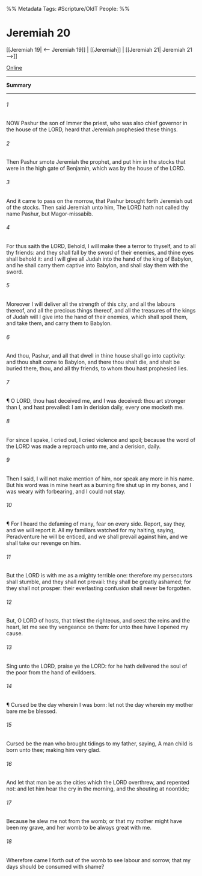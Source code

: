 

%% Metadata
Tags: #Scripture/OldT
People: 
%%
# Jeremiah 20
[[Jeremiah 19| <-- Jeremiah 19]] | [[Jeremiah]] | [[Jeremiah 21| Jeremiah 21 -->]]

[Online](https://churchofjesuschrist.org/study/scriptures/ot/jer/20?lang=eng)

---
__Summary__



---

###### 1
NOW Pashur the son of Immer the priest, who was also chief governor in the house of the LORD, heard that Jeremiah prophesied these things.
###### 2
Then Pashur smote Jeremiah the prophet, and put him in the stocks that were in the high gate of Benjamin, which was by the house of the LORD.
###### 3
And it came to pass on the morrow, that Pashur brought forth Jeremiah out of the stocks.  Then said Jeremiah unto him, The LORD hath not called thy name Pashur, but Magor-missabib.
###### 4
For thus saith the LORD, Behold, I will make thee a terror to thyself, and to all thy friends: and they shall fall by the sword of their enemies, and thine eyes shall behold it: and I will give all Judah into the hand of the king of Babylon, and he shall carry them captive into Babylon, and shall slay them with the sword.
###### 5
Moreover I will deliver all the strength of this city, and all the labours thereof, and all the precious things thereof, and all the treasures of the kings of Judah will I give into the hand of their enemies, which shall spoil them, and take them, and carry them to Babylon.
###### 6
And thou, Pashur, and all that dwell in thine house shall go into captivity: and thou shalt come to Babylon, and there thou shalt die, and shalt be buried there, thou, and all thy friends, to whom thou hast prophesied lies.
###### 7
¶ O LORD, thou hast deceived me, and I was deceived: thou art stronger than I, and hast prevailed: I am in derision daily, every one mocketh me.
###### 8
For since I spake, I cried out, I cried violence and spoil; because the word of the LORD was made a reproach unto me, and a derision, daily.
###### 9
Then I said, I will not make mention of him, nor speak any more in his name.  But his word was in mine heart as a burning fire shut up in my bones, and I was weary with forbearing, and I could not stay.
###### 10
¶ For I heard the defaming of many, fear on every side.  Report, say they, and we will report it.  All my familiars watched for my halting, saying, Peradventure he will be enticed, and we shall prevail against him, and we shall take our revenge on him.
###### 11
But the LORD is with me as a mighty terrible one: therefore my persecutors shall stumble, and they shall not prevail: they shall be greatly ashamed; for they shall not prosper: their everlasting confusion shall never be forgotten.
###### 12
But, O LORD of hosts, that triest the righteous, and seest the reins and the heart, let me see thy vengeance on them: for unto thee have I opened my cause.
###### 13
Sing unto the LORD, praise ye the LORD: for he hath delivered the soul of the poor from the hand of evildoers.
###### 14
¶ Cursed be the day wherein I was born: let not the day wherein my mother bare me be blessed.
###### 15
Cursed be the man who brought tidings to my father, saying, A man child is born unto thee; making him very glad.
###### 16
And let that man be as the cities which the LORD overthrew, and repented not: and let him hear the cry in the morning, and the shouting at noontide;
###### 17
Because he slew me not from the womb; or that my mother might have been my grave, and her womb to be always great with me.
###### 18
Wherefore came I forth out of the womb to see labour and sorrow, that my days should be consumed with shame?



